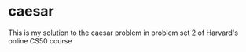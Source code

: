 # caesar
This is my solution to the caesar problem in problem set 2 of Harvard's online CS50 course
